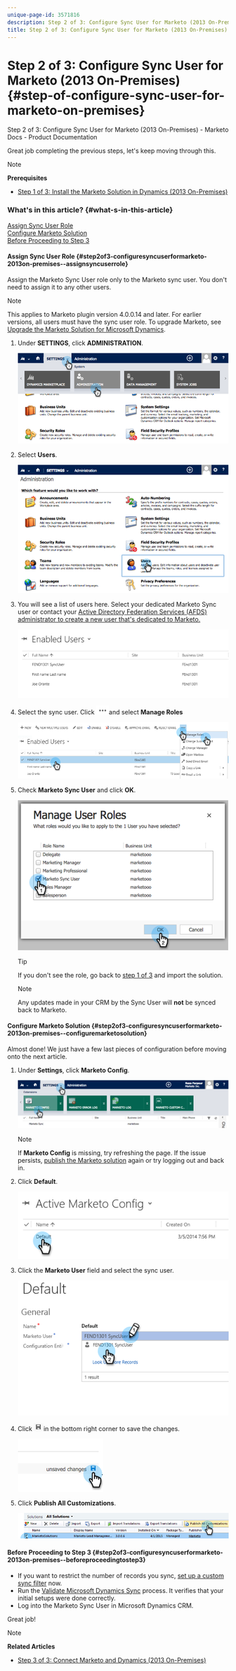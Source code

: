 ```yaml
---
unique-page-id: 3571816
description: Step 2 of 3: Configure Sync User for Marketo (2013 On-Premises) - Marketo Docs - Product Documentation
title: Step 2 of 3: Configure Sync User for Marketo (2013 On-Premises)
---
```


# Step 2 of 3: Configure Sync User for Marketo (2013 On-Premises) {#step-of-configure-sync-user-for-marketo-on-premises}

Step 2 of 3: Configure Sync User for Marketo (2013 On-Premises) - Marketo Docs - Product Documentation

Great job completing the previous steps, let's keep moving through this.

>[!NOTE]
>
>**Prerequisites**
>
>* [Step 1 of 3: Install the Marketo Solution in Dynamics (2013 On-Premises)](step-1-of-3-install-the-marketo-solution-in-dynamics-2013-on-premises-.md)
>

### What's in this article? {#what-s-in-this-article}

[Assign Sync User Role](#step2of3-configuresyncuserformarketo-2013on-premises--assignsyncuserrole)  
[Configure Marketo Solution](#step2of3-configuresyncuserformarketo-2013on-premises--configuremarketosolution)  
[Before Proceeding to Step 3](#step2of3-configuresyncuserformarketo-2013on-premises--beforeproceedingtostep3)

#### Assign Sync User Role {#step2of3-configuresyncuserformarketo-2013on-premises--assignsyncuserrole}

Assign the Marketo Sync User role only to the Marketo sync user. You don't need to assign it to any other users.

>[!NOTE]
>
>This applies to Marketo plugin version 4.0.0.14 and later. For earlier versions, all users must have the sync user role. To upgrade Marketo, see [Upgrade the Marketo Solution for Microsoft Dynamics](../../../../../../welcome-to-marketo-docs/product-docs/crm-sync/microsoft-dynamics-sync/sync-setup/download-the-marketo-lead-management-solution/upgrade-the-marketo-solution-for-microsoft-dynamics.md).

1. Under **SETTINGS**, click **ADMINISTRATION**.

   ![](assets/image2014-12-11-11-3a13-3a19.png)

1. Select **Users**.

   ![](assets/image2014-12-11-11-3a13-3a29.png)

1. You will see a list of users here. Select your dedicated Marketo Sync user or contact your [Active Directory Federation Services (AFDS)](https://msdn.microsoft.com/en-us/library/bb897402.aspx) [administrator to create a new user that's dedicated to Marketo.](http://blogs.technet.com/b/askpfeplat/archive/2014/04/21/introduction-to-active-directory-federation-services-ad-fs-alternateloginid-feature.aspx)

   ![](assets/image2015-3-26-10-3a39-3a35.png)

1. Select the sync user. Click ![](assets/image2015-3-26-11-3a16-3a22.png)and select **Manage Roles**

   ![](assets/image2015-3-26-11-3a18-3a6.png)

1. Check **Marketo Sync User** and click **OK**.

   ![](assets/image2014-12-11-11-3a14-3a52.png)

   >[!TIP]
   >
   >If you don't see the role, go back to [step 1 of 3](step-1-of-3-install-the-marketo-solution-in-dynamics-2013-on-premises-.md) and import the solution.

   >[!NOTE]
   >
   >Any updates made in your CRM by the Sync User will **not** be synced back to Marketo.

#### Configure Marketo Solution {#step2of3-configuresyncuserformarketo-2013on-premises--configuremarketosolution}

Almost done! We just have a few last pieces of configuration before moving onto the next article.

1. Under **Settings**, click **Marketo Config**.

   ![](assets/image2014-12-11-11-3a15-3a1.png)

   >[!NOTE]
   >
   >If **Marketo Config** is missing, try refreshing the page. If the issue persists, [publish the Marketo solution](https://docs.marketo.com/pages/viewpage.action?pageId=3571813#Step1of3:InstalltheMarketoSolutioninDynamics(2013On-Premises)-PublishAllCustomizations) again or try logging out and back in.

1. Click **Default**.

   ![](assets/image2015-3-26-11-3a30-3a20.png)

1. Click the **Marketo User** field and select the sync user.

   ![](assets/image2015-3-26-11-3a29-3a13.png)

1. Click ![](assets/image2015-3-13-15-3a10-3a11.png)in the bottom right corner to save the changes.

   ![](assets/image2014-12-11-11-3a15-3a32.png)

1. Click **Publish All Customizations**.

   ![](assets/publish-all-customizations1.png)

#### Before Proceeding to Step 3 {#step2of3-configuresyncuserformarketo-2013on-premises--beforeproceedingtostep3}

* If you want to restrict the number of records you sync, [set up a custom sync filter](../../../../../../welcome-to-marketo-docs/product-docs/crm-sync/microsoft-dynamics-sync/create-a-custom-dynamics-sync-filter.md) now.
* Run the [Validate Microsoft Dynamics Sync](../../../../../../welcome-to-marketo-docs/product-docs/crm-sync/microsoft-dynamics-sync/sync-setup/validate-microsoft-dynamics-sync.md) process. It verifies that your initial setups were done correctly.
* Log into the Marketo Sync User in Microsoft Dynamics CRM.

Great job!

>[!NOTE]
>
>**Related Articles**
>
>* [Step 3 of 3: Connect Marketo and Dynamics (2013 On-Premises)](step-3-of-3-connect-marketo-and-dynamics-2013-on-premises-.md)
>

